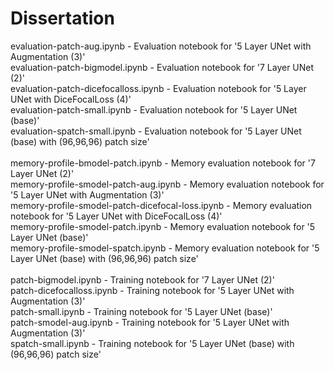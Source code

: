 # Dissertation
evaluation-patch-aug.ipynb - Evaluation notebook for '5 Layer UNet with Augmentation (3)'
<br>
evaluation-patch-bigmodel.ipynb - Evaluation notebook for '7 Layer UNet (2)'
<br>
evaluation-patch-dicefocalloss.ipynb - Evaluation notebook for '5 Layer UNet with DiceFocalLoss (4)'
<br>
evaluation-patch-small.ipynb - Evaluation notebook for '5 Layer UNet (base)'
<br>
evaluation-spatch-small.ipynb - Evaluation notebook for '5 Layer UNet (base) with (96,96,96) patch size'
<br>
<br>
memory-profile-bmodel-patch.ipynb - Memory evaluation notebook for '7 Layer UNet (2)'
<br>
memory-profile-smodel-patch-aug.ipynb - Memory evaluation notebook for '5 Layer UNet with Augmentation (3)'
<br>
memory-profile-smodel-patch-dicefocal-loss.ipynb - Memory evaluation notebook for '5 Layer UNet with DiceFocalLoss (4)'
<br>
memory-profile-smodel-patch.ipynb - Memory evaluation notebook for '5 Layer UNet (base)'
<br>
memory-profile-smodel-spatch.ipynb - Memory evaluation notebook for '5 Layer UNet (base) with (96,96,96) patch size'
<br>
<br>
patch-bigmodel.ipynb - Training notebook for '7 Layer UNet (2)'
<br>
patch-dicefocalloss.ipynb - Training notebook for '5 Layer UNet with Augmentation (3)'
<br>
patch-small.ipynb - Training notebook for '5 Layer UNet (base)'
<br>
patch-smodel-aug.ipynb - Training notebook for '5 Layer UNet with Augmentation (3)'
<br>
spatch-small.ipynb - Training notebook for '5 Layer UNet (base) with (96,96,96) patch size'
